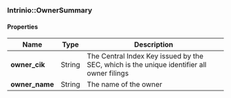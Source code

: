 

[//]: # (CLASS:Intrinio::OwnerSummary)

[//]: # (KIND:object)

### Intrinio::OwnerSummary

#### Properties

[//]: # (START_DEFINITION)

Name | Type | Description
------------ | ------------- | -------------
**owner_cik** | String | The Central Index Key issued by the SEC, which is the unique identifier all owner filings &nbsp;
**owner_name** | String | The name of the owner &nbsp;

[//]: # (END_DEFINITION)



